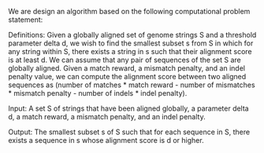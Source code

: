 We are design an algorithm based on the following computational problem statement:

Definitions:
Given a globally aligned set of genome strings S and a threshold parameter delta d, we wish to find the smallest subset s from S in which for any string within S, there exists a string in s such that their alignment score is at least d.
We can assume that any pair of sequences of the set S are globally aligned. Given a match reward, a mismatch penalty, and an indel penalty value, we can compute the alignment score between two aligned sequences as (number of matches * match reward - number of mismatches * mismatch penalty - number of indels * indel penalty).

Input: 
A set S of strings that have been aligned globally, a parameter delta d, a match reward, a mismatch penalty, and an indel penalty.

Output: 
The smallest subset s of S such that for each sequence in S, there exists a sequence in s whose alignment score is d or higher.
